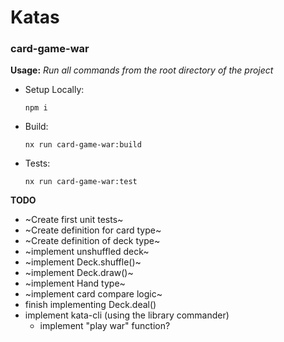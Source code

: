 # Katas

### card-game-war

**Usage:** _Run all commands from the root directory of the project_

- Setup Locally:

  `npm i `

- Build:

  `nx run card-game-war:build`

- Tests:

  `nx run card-game-war:test`

**TODO**

- ~Create first unit tests~
- ~Create definition for card type~
- ~Create definition of deck type~
- ~implement unshuffled deck~
- ~implement Deck.shuffle()~
- ~implement Deck.draw()~
- ~implement Hand type~
- ~implement card compare logic~
- finish implementing Deck.deal()
- implement kata-cli (using the library commander)
  - implement "play war" function?
